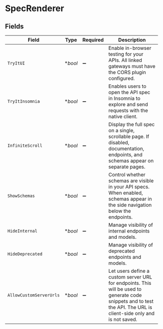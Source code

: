 # SpecRenderer


## Fields

| Field                                                                                                                                                              | Type                                                                                                                                                               | Required                                                                                                                                                           | Description                                                                                                                                                        |
| ------------------------------------------------------------------------------------------------------------------------------------------------------------------ | ------------------------------------------------------------------------------------------------------------------------------------------------------------------ | ------------------------------------------------------------------------------------------------------------------------------------------------------------------ | ------------------------------------------------------------------------------------------------------------------------------------------------------------------ |
| `TryItUI`                                                                                                                                                          | **bool*                                                                                                                                                            | :heavy_minus_sign:                                                                                                                                                 | Enable in-browser testing for your APIs. All linked gateways must have the CORS plugin configured.                                                                 |
| `TryItInsomnia`                                                                                                                                                    | **bool*                                                                                                                                                            | :heavy_minus_sign:                                                                                                                                                 | Enables users to open the API spec in Insomnia to explore and send requests with the native client.                                                                |
| `InfiniteScroll`                                                                                                                                                   | **bool*                                                                                                                                                            | :heavy_minus_sign:                                                                                                                                                 | Display the full spec on a single, scrollable page. If disabled, documentation, endpoints, and schemas appear on separate pages.                                   |
| `ShowSchemas`                                                                                                                                                      | **bool*                                                                                                                                                            | :heavy_minus_sign:                                                                                                                                                 | Control whether schemas are visible in your API specs. When enabled, schemas appear in the side navigation below the endpoints.                                    |
| `HideInternal`                                                                                                                                                     | **bool*                                                                                                                                                            | :heavy_minus_sign:                                                                                                                                                 | Manage visibility of internal endpoints and models.                                                                                                                |
| `HideDeprecated`                                                                                                                                                   | **bool*                                                                                                                                                            | :heavy_minus_sign:                                                                                                                                                 | Manage visibility of deprecated endpoints and models.                                                                                                              |
| `AllowCustomServerUrls`                                                                                                                                            | **bool*                                                                                                                                                            | :heavy_minus_sign:                                                                                                                                                 | Let users define a custom server URL for endpoints. This will be used to generate code snippets and to test the API. The URL is client-side only and is not saved. |